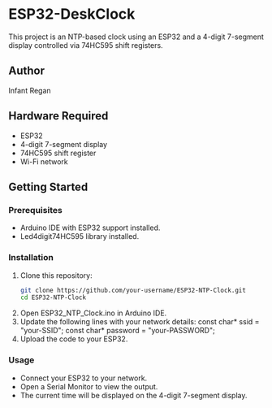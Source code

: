 # ESP32-DeskClock

This project is an NTP-based clock using an ESP32 and a 4-digit 7-segment display controlled via 74HC595 shift registers.

## Author
Infant Regan

## Hardware Required
- ESP32
- 4-digit 7-segment display
- 74HC595 shift register
- Wi-Fi network

## Getting Started

### Prerequisites
- Arduino IDE with ESP32 support installed.
- Led4digit74HC595 library installed.

### Installation
1. Clone this repository:
   ```sh
   git clone https://github.com/your-username/ESP32-NTP-Clock.git
   cd ESP32-NTP-Clock

2. Open ESP32_NTP_Clock.ino in Arduino IDE.
3. Update the following lines with your network details:
   const char* ssid = "your-SSID";
   const char* password = "your-PASSWORD";
4. Upload the code to your ESP32.

### Usage
* Connect your ESP32 to your network.
* Open a Serial Monitor to view the output.
* The current time will be displayed on the 4-digit 7-segment display.

   
